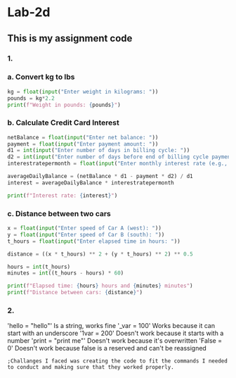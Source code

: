 # Lab-2d
## This is my assignment code
### 1. 
### a. Convert kg to lbs

```python
kg = float(input("Enter weight in kilograms: "))
pounds = kg*2.2
print(f"Weight in pounds: {pounds}")
```
### b. Calculate Credit Card Interest
```python
netBalance = float(input("Enter net balance: "))
payment = float(input("Enter payment amount: "))
d1 = int(input("Enter number of days in billing cycle: "))
d2 = int(input("Enter number of days before end of billing cycle payment was made: "))
interestratepermonth = float(input("Enter monthly interest rate (e.g., 0.0152 for 1.52%): 0.0152 "))

averageDailyBalance = (netBalance * d1 - payment * d2) / d1
interest = averageDailyBalance * interestratepermonth

print(f"Interest rate: {interest}")
```
### c. Distance between two cars
```python
x = float(input("Enter speed of Car A (west): "))
y = float(input("Enter speed of Car B (south): "))
t_hours = float(input("Enter elapsed time in hours: "))

distance = ((x * t_hours) ** 2 + (y * t_hours) ** 2) ** 0.5

hours = int(t_hours)
minutes = int((t_hours - hours) * 60)

print(f"Elapsed time: {hours} hours and {minutes} minutes")
print(f"Distance between cars: {distance}")
```

### 2.
'hello = "hello"'
Is a string, works fine
'_var = 100'
Works because it can start with an underscore
'1var = 200'
Doesn't work because it starts with a number
'print = "print me"'
Doesn't work because it's overwritten
'False = 0'
Doesn't work because false is a reserved and can't be reassigned
```
;Challanges I faced was creating the code to fit the commands I needed to conduct and making sure that they worked properly.

